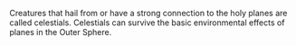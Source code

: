 Creatures that hail from or have a strong connection to the holy planes are called celestials. Celestials can survive the basic environmental effects of planes in the Outer Sphere.